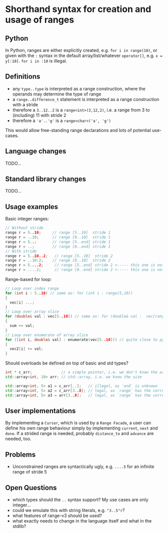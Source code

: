 Shorthand syntax for creation and usage of ranges
=================================================

Python
-------------------------------------------------

In Python, ranges are either explicitly created, e.g. `for i in range(10)`, or given with the `:` syntax in
the default array/list/whatever `operator[]`, e.g. `x = y[:10]`. `for i in :10` is illegal.


Definitions
-------------------------------------------------

- any `type..type` is interpreted as a range construction, where the operands may determine the type of range
- a `range..difference_t` statement is interpreted as a range construction with a stride
- therefore a `3..12..2` is a `range<int>(3,12,2)`, i.e. a range from 3 to (including) 11 with stride 2
- therefore a `'a'..'g'` is a `range<char>('a', 'g')`

This would allow free-standing range declarations and lots of potential use-cases.


Language changes
-------------------------------------------------

TODO...


Standard library changes
-------------------------------------------------

TODO...


Usage examples
-------------------------------------------------

Basic integer ranges:
```C++
// Without stride
range r = 5..10;     // range [5..10]  stride 1
range r = ..10;      // range [0..10]  stride 1
range r = 5..;       // range [5..end] stride 1
range r = ..;        // range [0..end] stride 1
// With stride
range r = 5..10..2;   // range [5..10]  stride 2
range r = ..10:2;    // range [0..10]  stride 2
range r = 5....2;     // range [5..end] stride 2 <----- this one is not nice to read!
range r = ....2;      // range [0..end] stride 2 <----- this one is not nice to read!
```

Range-based for loop:
```C++
// Loop over index range
for (int i : 5..10) // same as: for (int i : range(5,10))
{
  vec[i] ...;
}
// Loop over array slice
for (double& val : vec[5..10]) // same as: for (double& val :  vec[range(5,10)])
{
  sum += val;
}
// Loop over enumerate of array slice
for ([int i, double& val] : enumerate(vec[5..10])) // quite close to python: for i, val in enumerate(vec[5:10])
{
  vec2[i] += val;
}
```

Should overloads be defined on top of basic and std types?
```C++
int * c_arr;             // a simple pointer, i.e. we don't know the array's size
std::array<int, 10> arr; // std::array, i.e. we know the size

std::array<int, 5> a1 = c_arr[..];   // illegal, as `end` is unknown
std::array<int, 5> a2 = c_arr[3..8]; // legal, as `range` has the correct compile-time size. However, this may cause a runtime exception running out of bounds
std::array<int, 5> a3 = arr[3..8];   // legal, as `range` has the correct compile-time size. Cannot fail at runtime, as the bounds are checked at compile-time
```


User implementations
-------------------------------------------------

By implementing a `Cursor`, which is used by a `Range Facade`, a user can define his own
range behaviour simply by implementing `current`, `next` and `done`. If a strided range is
needed, probably `distance_to` and `advance` are needed, too.



Problems
-------------------------------------------------

- Unconstrained ranges are syntactically ugly, e.g. `....5` for an infinite range of stride 5


Open Questions
-------------------------------------------------

- which types should the `..` syntax support? My use cases are only integer...
- could we emulate this with string literals, e.g. `"3..5"r`?
- what features of range-v3 should be used?
- what exactly needs to change in the language itself and what in the stdlib?

